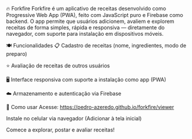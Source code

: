 🔥 Forkfire
Forkfire é um aplicativo de receitas desenvolvido como Progressive Web App (PWA), feito com JavaScript puro e Firebase como backend. O app permite que usuários adicionem, avaliem e explorem receitas de forma simples, rápida e responsiva — diretamente do navegador, com suporte para instalação em dispositivos móveis.

🍽️ Funcionalidades
📋 Cadastro de receitas (nome, ingredientes, modo de preparo)

⭐ Avaliação de receitas de outros usuários

🖥️ Interface responsiva com suporte a instalação como app (PWA)

☁️ Armazenamento e autenticação via Firebase

🚀 Como usar
Acesse: https://pedro-azeredo.github.io/forkfire/viewer

Instale no celular via navegador (Adicionar à tela inicial)

Comece a explorar, postar e avaliar receitas!
